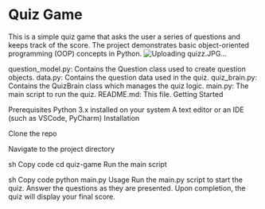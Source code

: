 # Quiz Game

This is a simple quiz game that asks the user a series of questions and keeps track of the score. The project demonstrates basic object-oriented programming (OOP) concepts in Python.
![Uploading quizz.JPG…]()


question_model.py: Contains the Question class used to create question objects.
data.py: Contains the question data used in the quiz.
quiz_brain.py: Contains the QuizBrain class which manages the quiz logic.
main.py: The main script to run the quiz.
README.md: This file.
Getting Started

Prerequisites
Python 3.x installed on your system
A text editor or an IDE (such as VSCode, PyCharm)
Installation

Clone the repo

Navigate to the project directory

sh
Copy code
cd quiz-game
Run the main script

sh
Copy code
python main.py
Usage
Run the main.py script to start the quiz.
Answer the questions as they are presented.
Upon completion, the quiz will display your final score.

